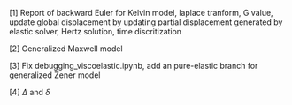 [1] Report of backward Euler for Kelvin model, laplace tranform, G value, update global displacement by updating partial displacement generated by elastic solver, Hertz solution, time discritization

[2] Generalized Maxwell model

[3] Fix debugging_viscoelastic.ipynb, add an pure-elastic branch for generalized Zener model

[4] $\Delta$ and $\delta$